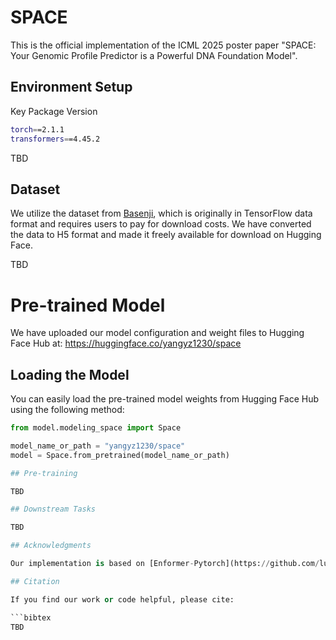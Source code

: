 # SPACE

This is the official implementation of the ICML 2025 poster paper "SPACE: Your Genomic Profile Predictor is a Powerful DNA Foundation Model".

## Environment Setup

Key Package Version

```bash
torch==2.1.1
transformers==4.45.2
```
TBD

## Dataset

We utilize the dataset from [Basenji](https://console.cloud.google.com/storage/browser/basenji_barnyard), which is originally in TensorFlow data format and requires users to pay for download costs. We have converted the data to H5 format and made it freely available for download on Hugging Face.

TBD

# Pre-trained Model

We have uploaded our model configuration and weight files to Hugging Face Hub at: https://huggingface.co/yangyz1230/space

## Loading the Model

You can easily load the pre-trained model weights from Hugging Face Hub using the following method:

```python
from model.modeling_space import Space

model_name_or_path = "yangyz1230/space"
model = Space.from_pretrained(model_name_or_path)

## Pre-training

TBD

## Downstream Tasks

TBD

## Acknowledgments

Our implementation is based on [Enformer-Pytorch](https://github.com/lucidrains/enformer-pytorch) and [Mod-Squad](https://vis-www.cs.umass.edu/mod-squad). We thank their excellent work.

## Citation

If you find our work or code helpful, please cite:

```bibtex
TBD